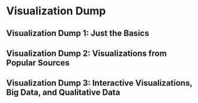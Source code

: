 # Visualization Dump 




## Visualization Dump 1: Just the Basics 


## Visualization Dump 2: Visualizations from Popular Sources 


## Visualization Dump 3: Interactive Visualizations, Big Data, and Qualitative Data 
